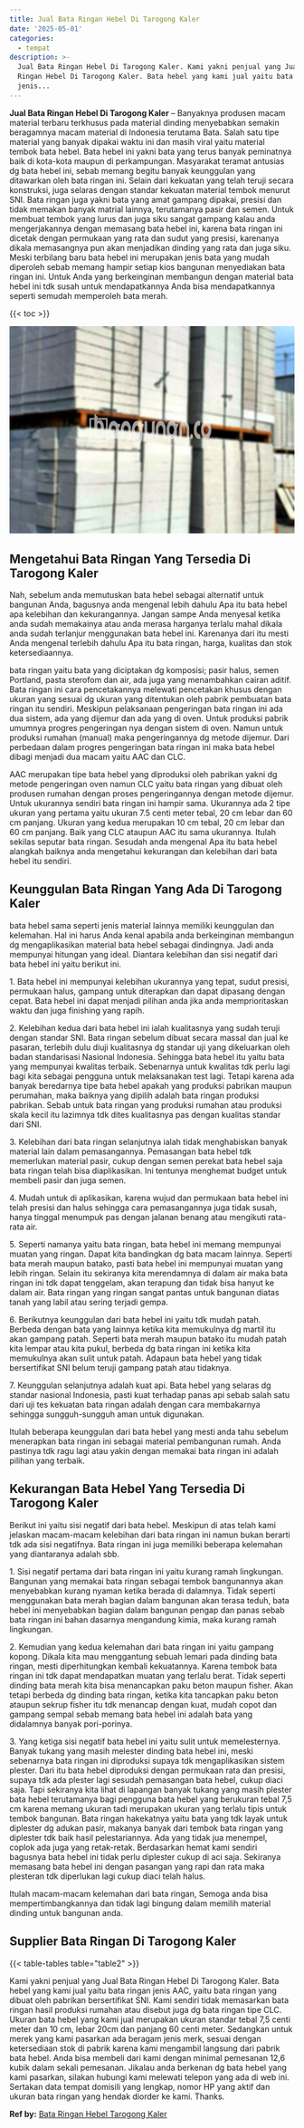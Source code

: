 ```yaml
---
title: Jual Bata Ringan Hebel Di Tarogong Kaler
date: '2025-05-01'
categories:
  - tempat
description: >-
  Jual Bata Ringan Hebel Di Tarogong Kaler. Kami yakni penjual yang Jual Bata
  Ringan Hebel Di Tarogong Kaler. Bata hebel yang kami jual yaitu bata ringan
  jenis...
---
```


**Jual Bata Ringan Hebel Di Tarogong Kaler** – Banyaknya produsen macam material terbaru terkhusus pada material dinding menyebabkan semakin beragamnya macam material di Indonesia terutama Bata. Salah satu tipe material yang banyak dipakai waktu ini dan masih viral yaitu material tembok bata hebel. Bata hebel ini yakni bata yang terus banyak peminatnya baik di kota-kota maupun di perkampungan. Masyarakat teramat antusias dg bata hebel ini, sebab memang begitu banyak keunggulan yang ditawarkan oleh bata ringan ini. Selain dari kekuatan yang telah teruji secara konstruksi, juga selaras dengan standar kekuatan material tembok menurut SNI. Bata ringan juga yakni bata yang amat gampang dipakai, presisi dan tidak memakan banyak matrial lainnya, terutamanya pasir dan semen. Untuk membuat tembok yang lurus dan juga siku sangat gampang kalau anda mengerjakannya dengan memasang bata hebel ini, karena bata ringan ini dicetak dengan permukaan yang rata dan sudut yang presisi, karenanya dikala memasangnya pun akan menjadikan dinding yang rata dan juga siku. Meski terbilang baru bata hebel ini merupakan jenis bata yang mudah diperoleh sebab memang hampir setiap kios bangunan menyediakan bata ringan ini. Untuk Anda yang berkeinginan membangun dengan material bata hebel ini tdk susah untuk mendapatkannya Anda bisa mendapatkannya seperti semudah memperoleh bata merah.

{{< toc >}}

![Jual Bata Ringan Hebel Di Tarogong Kaler](/images/jual-hebel-murah-03.png)

## Mengetahui Bata Ringan Yang Tersedia Di Tarogong Kaler

Nah, sebelum anda memutuskan bata hebel sebagai alternatif untuk bangunan Anda, bagusnya anda mengenal lebih dahulu Apa itu bata hebel apa kelebihan dan kekurangannya. Jangan sampe Anda menyesal ketika anda sudah memakainya atau anda merasa harganya terlalu mahal dikala anda sudah terlanjur menggunakan bata hebel ini. Karenanya dari itu mesti Anda mengenal terlebih dahulu Apa itu bata ringan, harga, kualitas dan stok ketersediaannya.

bata ringan yaitu bata yang diciptakan dg komposisi; pasir halus, semen Portland, pasta sterofom dan air, ada juga yang menambahkan cairan aditif. Bata ringan ini cara pencetakannya melewati pencetakan khusus dengan ukuran yang sesuai dg ukuran yang ditentukan oleh pabrik pembuatan bata ringan itu sendiri. Meskipun pelaksanaan pengeringan bata ringan ini ada dua sistem, ada yang dijemur dan ada yang di oven. Untuk produksi pabrik umumnya progres pengeringan nya dengan sistem di oven. Namun untuk produksi rumahan (manual) maka pengeringannya dg metode dijemur. Dari perbedaan dalam progres pengeringan bata ringan ini maka bata hebel dibagi menjadi dua macam yaitu AAC dan CLC.

AAC merupakan tipe bata hebel yang diproduksi oleh pabrikan yakni dg metode pengeringan oven namun CLC yaitu bata ringan yang dibuat oleh produsen rumahan dengan proses pengeringannya dengan metode dijemur. Untuk ukurannya sendiri bata ringan ini hampir sama. Ukurannya ada 2 tipe ukuran yang pertama yaitu ukuran 7.5 centi meter tebal, 20 cm lebar dan 60 cm panjang. Ukuran yang kedua merupakan 10 cm tebal, 20 cm lebar dan 60 cm panjang. Baik yang CLC ataupun AAC itu sama ukurannya. Itulah sekilas seputar bata ringan. Sesudah anda mengenal Apa itu bata hebel alangkah baiknya anda mengetahui kekurangan dan kelebihan dari bata hebel itu sendiri.

## Keunggulan Bata Ringan Yang Ada Di Tarogong Kaler

bata hebel sama seperti jenis material lainnya memiliki keunggulan dan kelemahan. Hal ini harus Anda kenal apabila anda berkeinginan membangun dg mengaplikasikan material bata hebel sebagai dindingnya. Jadi anda mempunyai hitungan yang ideal. Diantara kelebihan dan sisi negatif dari bata hebel ini yaitu berikut ini.

1\. Bata hebel ini mempunyai kelebihan ukurannya yang tepat, sudut presisi, permukaan halus, gampang untuk diterapkan dan dapat dipasang dengan cepat. Bata hebel ini dapat menjadi pilihan anda jika anda memprioritaskan waktu dan juga finishing yang rapih.

2\. Kelebihan kedua dari bata hebel ini ialah kualitasnya yang sudah teruji dengan standar SNI. Bata ringan sebelum dibuat secara massal dan jual ke pasaran, terlebih dulu diuji kualitasnya dg standar uji yang dikeluarkan oleh badan standarisasi Nasional Indonesia. Sehingga bata hebel itu yaitu bata yang mempunyai kwalitas terbaik. Sebenarnya untuk kwalitas tdk perlu lagi bagi kita sebagai pengguna untuk melaksanakan test lagi. Tetapi karena ada banyak beredarnya tipe bata hebel apakah yang produksi pabrikan maupun perumahan, maka baiknya yang dipilih adalah bata ringan produksi pabrikan. Sebab untuk bata ringan yang produksi rumahan atau produksi skala kecil itu lazimnya tdk dites kualitasnya pas dengan kualitas standar dari SNI.

3\. Kelebihan dari bata ringan selanjutnya ialah tidak menghabiskan banyak material lain dalam pemasangannya. Pemasangan bata hebel tdk memerlukan material pasir, cukup dengan semen perekat bata hebel saja bata ringan telah bisa diaplikasikan. Ini tentunya menghemat budget untuk membeli pasir dan juga semen.

4\. Mudah untuk di aplikasikan, karena wujud dan permukaan bata hebel ini telah presisi dan halus sehingga cara pemasangannya juga tidak susah, hanya tinggal menumpuk pas dengan jalanan benang atau mengikuti rata-rata air.

5\. Seperti namanya yaitu bata ringan, bata hebel ini memang mempunyai muatan yang ringan. Dapat kita bandingkan dg bata macam lainnya. Seperti bata merah maupun batako, pasti bata hebel ini mempunyai muatan yang lebih ringan. Selain itu sekiranya kita merendamnya di dalam air maka bata ringan ini tdk dapat tenggelam, akan terapung dan tidak bisa hanyut ke dalam air. Bata ringan yang ringan sangat pantas untuk bangunan diatas tanah yang labil atau sering terjadi gempa.

6\. Berikutnya keunggulan dari bata hebel ini yaitu tdk mudah patah. Berbeda dengan bata yang lainnya ketika kita memukulnya dg martil itu akan gampang patah. Seperti bata merah maupun batako itu mudah patah kita lempar atau kita pukul, berbeda dg bata ringan ini ketika kita memukulnya akan sulit untuk patah. Adapaun bata hebel yang tidak bersertifikat SNI belum teruji gampang patah atau tidaknya.

7\. Keunggulan selanjutnya adalah kuat api. Bata hebel yang selaras dg standar nasional Indonesia, pasti kuat terhadap panas api sebab salah satu dari uji tes kekuatan bata ringan adalah dengan cara membakarnya sehingga sungguh-sungguh aman untuk digunakan.

Itulah beberapa keunggulan dari bata hebel yang mesti anda tahu sebelum menerapkan bata ringan ini sebagai material pembangunan rumah. Anda pastinya tdk ragu lagi atau yakin dengan memakai bata ringan ini adalah pilihan yang terbaik.

## Kekurangan Bata Hebel Yang Tersedia Di Tarogong Kaler

Berikut ini yaitu sisi negatif dari bata hebel. Meskipun di atas telah kami jelaskan macam-macam kelebihan dari bata ringan ini namun bukan berarti tdk ada sisi negatifnya. Bata ringan ini juga memiliki beberapa kelemahan yang diantaranya adalah sbb.

1\. Sisi negatif pertama dari bata ringan ini yaitu kurang ramah lingkungan. Bangunan yang memakai bata ringan sebagai tembok bangunannya akan menyebabkan kurang nyaman ketika berada di dalamnya. Tidak seperti menggunakan bata merah bagian dalam bangunan akan terasa teduh, bata hebel ini menyebabkan bagian dalam bangunan pengap dan panas sebab bata ringan ini bahan dasarnya mengandung kimia, maka kurang ramah lingkungan.

2\. Kemudian yang kedua kelemahan dari bata ringan ini yaitu gampang kopong. Dikala kita mau menggantung sebuah lemari pada dinding bata ringan, mesti diperhitungkan kembali kekuatannya. Karena tembok bata ringan ini tdk dapat mendapatkan muatan yang terlalu berat. Tidak seperti dinding bata merah kita bisa menancapkan paku beton maupun fisher. Akan tetapi berbeda dg dinding bata ringan, ketika kita tancapkan paku beton ataupun sekrup fisher itu tdk menancap dengan kuat, mudah copot dan gampang sempal sebab memang bata hebel ini adalah bata yang didalamnya banyak pori-porinya.

3\. Yang ketiga sisi negatif bata hebel ini yaitu sulit untuk memelesternya. Banyak tukang yang masih melester dinding bata hebel ini, meski sebenarnya bata ringan ini diproduksi supaya tdk mengaplikasikan sistem plester. Dari itu bata hebel diproduksi dengan permukaan rata dan presisi, supaya tdk ada plester lagi sesudah pemasangan bata hebel, cukup diaci saja. Tapi sekiranya kita lihat di lapangan banyak tukang yang masih plester bata hebel terutamanya bagi pengguna bata hebel yang berukuran tebal 7,5 cm karena memang ukuran tadi merupakan ukuran yang terlalu tipis untuk tembok bangunan. Bata ringan hakekatnya yaitu bata yang tdk layak untuk diplester dg adukan pasir, makanya banyak dari tembok bata ringan yang diplester tdk baik hasil pelestariannya. Ada yang tidak jua menempel, coplok ada juga yang retak-retak. Berdasarkan hemat kami sendiri bagusnya bata hebel ini tidak perlu diplester cukup di aci saja. Sekiranya memasang bata hebel ini dengan pasangan yang rapi dan rata maka plesteran tdk diperlukan lagi cukup diaci telah halus.

Itulah macam-macam kelemahan dari bata ringan, Semoga anda bisa mempertimbangkannya dan tidak lagi bingung dalam memilih material dinding untuk bangunan anda.

## Supplier Bata Ringan Di Tarogong Kaler

{{< table-tables table="table2" >}}

Kami yakni penjual yang Jual Bata Ringan Hebel Di Tarogong Kaler. Bata hebel yang kami jual yaitu bata ringan jenis AAC, yaitu bata ringan yang dibuat oleh pabrikan bersertifikat SNI. Kami sendiri tidak memasarkan bata ringan hasil produksi rumahan atau disebut juga dg bata ringan tipe CLC. Ukuran bata hebel yang kami jual merupakan ukuran standar tebal 7,5 centi meter dan 10 cm, lebar 20cm dan panjang 60 centi meter. Sedangkan untuk merek yang kami pasarkan ada beragam jenis merk, sesuai dengan ketersediaan stok di pabrik karena kami mengambil langsung dari pabrik bata hebel. Anda bisa membeli dari kami dengan minimal pemesanan 12,6 kubik dalam sekali pemesanan. Jikalau anda berkenan dg bata hebel yang kami pasarkan, silakan hubungi kami melewati telepon yang ada di web ini. Sertakan data tempat domisili yang lengkap, nomor HP yang aktif dan ukuran bata ringan yang hendak diorder ke kami. Thanks.

**Ref by:** [Bata Ringan Hebel Tarogong Kaler](https://id.wikipedia.org/wiki/Bata)
